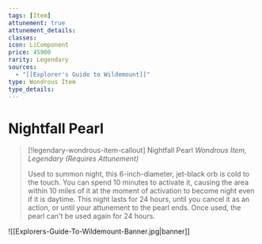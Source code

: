 ```yaml
---
tags: [Item]
attunement: true
attunement_details: 
classes: 
icon: LiComponent
price: 45900
rarity: Legendary
sources:
  - "[[Explorer's Guide to Wildemount]]"
type: Wondrous Item
type_details: 
---
```

# Nightfall Pearl
>[!legendary-wondrous-item-callout] Nightfall Pearl
>*Wondrous Item, Legendary (Requires Attunement)*
>
>Used to summon night, this 6-inch-diameter, jet-black orb is cold to the touch. You can spend 10 minutes to activate it, causing the area within 10 miles of it at the moment of activation to become night even if it is daytime. This night lasts for 24 hours, until you cancel it as an action, or until your attunement to the pearl ends. Once used, the pearl can't be used again for 24 hours.

![[Explorers-Guide-To-Wildemount-Banner.jpg|banner]]
